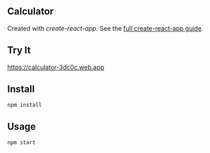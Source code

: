 Calculator
---

Created with *create-react-app*. See the [full create-react-app guide](https://github.com/facebookincubator/create-react-app/blob/master/packages/react-scripts/template/README.md).

Try It
---
https://calculator-3dc0c.web.app



Install
---

`npm install`



Usage
---

`npm start`

